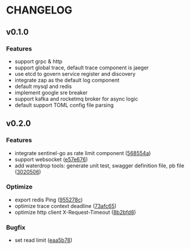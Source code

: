 # CHANGELOG

## v0.1.0

### Features
- support grpc & http
- support global trace, default trace component is jaeger
- use etcd to govern service register and discovery
- integrate zap as the default log component
- default mysql and redis
- implement google sre breaker
- support kafka and rocketmq broker for async logic
- default support TOML config file parsing


## v0.2.0

### Features
- integrate sentinel-go as rate limit component ([568554a](https://github.com/UnderTreeTech/waterdrop/pull/54))
- support websocket ([e57e676](https://github.com/UnderTreeTech/waterdrop/pull/39))
- add waterdrop tools: generate unit test, swagger definition file, pb file ([3020506](https://github.com/UnderTreeTech/waterdrop/pull/36))

### Optimize
- export redis Ping ([955278c](https://github.com/UnderTreeTech/waterdrop/pull/52))
- optimize trace context deadline ([73afc65](https://github.com/UnderTreeTech/waterdrop/pull/42))
- optimize http client X-Request-Timeout ([8b2bfd8](https://github.com/UnderTreeTech/waterdrop/pull/44))

### Bugfix
- set read limit ([eaa5b78](https://github.com/UnderTreeTech/waterdrop/pull/33))
 